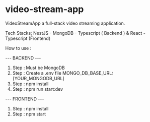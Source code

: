 # video-stream-app

VideoStreamApp a full-stack video streaming application. 

Tech Stacks; NestJS - MongoDB - Typescript ( Backend ) & React - Typescript (Frontend)

How to use :

--- BACKEND ---
1. Step : Must be MongoDB
2. Step : Create a .env file MONGO_DB_BASE_URL: [YOUR_MONGODB_URL]
3. Step : npm install 
4. Step : npm run start:dev

--- FRONTEND ---
1. Step : npm install 
2. Step : npm start

